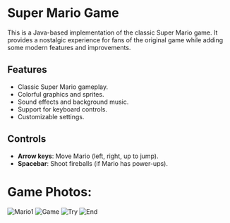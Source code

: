 # Super Mario Game

This is a Java-based implementation of the classic Super Mario game. It provides a nostalgic experience for fans of the original game while adding some modern features and improvements.

## Features

- Classic Super Mario gameplay.
- Colorful graphics and sprites.
- Sound effects and background music.
- Support for keyboard controls.
- Customizable settings.

## Controls

- **Arrow keys**: Move Mario (left, right, up to jump).
- **Spacebar**: Shoot fireballs (if Mario has power-ups).


# Game Photos:
![Mario1](https://github.com/MahmoudSamy511/Super-Mario-Game/assets/95527475/f67da5c8-bceb-401f-a0ab-1fd1b817101c)
![Game](https://github.com/MahmoudSamy511/Super-Mario-Game/assets/95527475/5d461f6c-e6ed-4497-8580-7fea6138749a)
![Try](https://github.com/MahmoudSamy511/Super-Mario-Game/assets/95527475/771bf46f-cb55-4793-bc55-51e186e247f6)
![End](https://github.com/MahmoudSamy511/Super-Mario-Game/assets/95527475/a8a19245-7ba0-4ec5-a66f-672bca96585f)



